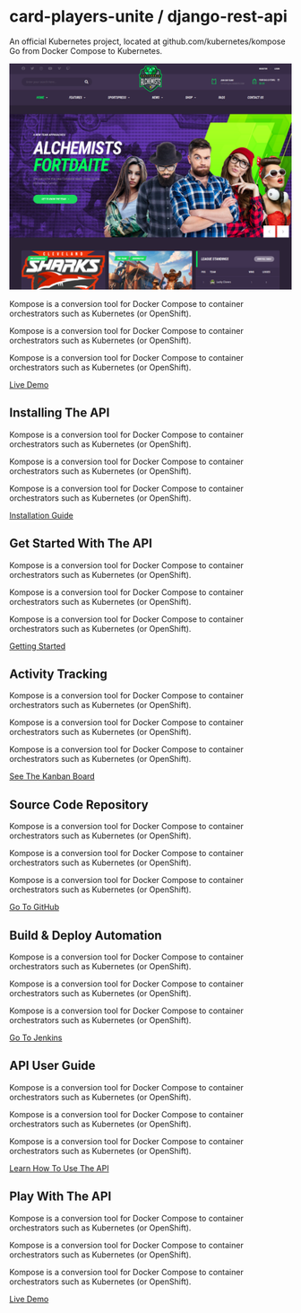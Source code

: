 # card-players-unite / django-rest-api

An official Kubernetes project, located at github.com/kubernetes/kompose
Go from Docker Compose to Kubernetes.

<img src="/images/missions/mission-card-players-unite.png" alt= “” wiaadth="225" heighat="225">

Kompose is a conversion tool for Docker Compose to container orchestrators such as Kubernetes (or OpenShift).

Kompose is a conversion tool for Docker Compose to container orchestrators such as Kubernetes (or OpenShift).

Kompose is a conversion tool for Docker Compose to container orchestrators such as Kubernetes (or OpenShift).

[Live Demo](developer-guides/installation-guide.md)

## Installing The API

Kompose is a conversion tool for Docker Compose to container orchestrators such as Kubernetes (or OpenShift).

Kompose is a conversion tool for Docker Compose to container orchestrators such as Kubernetes (or OpenShift).

Kompose is a conversion tool for Docker Compose to container orchestrators such as Kubernetes (or OpenShift).

[Installation Guide](developer-guides/installation-guide.md)

## Get Started With The API

Kompose is a conversion tool for Docker Compose to container orchestrators such as Kubernetes (or OpenShift).

Kompose is a conversion tool for Docker Compose to container orchestrators such as Kubernetes (or OpenShift).

Kompose is a conversion tool for Docker Compose to container orchestrators such as Kubernetes (or OpenShift).

[Getting Started](developer-guides/getting-started-guide.md)

## Activity Tracking

Kompose is a conversion tool for Docker Compose to container orchestrators such as Kubernetes (or OpenShift).

Kompose is a conversion tool for Docker Compose to container orchestrators such as Kubernetes (or OpenShift).

Kompose is a conversion tool for Docker Compose to container orchestrators such as Kubernetes (or OpenShift).

[See The Kanban Board](developer-guides/installation-guide.md)

## Source Code Repository

Kompose is a conversion tool for Docker Compose to container orchestrators such as Kubernetes (or OpenShift).

Kompose is a conversion tool for Docker Compose to container orchestrators such as Kubernetes (or OpenShift).

Kompose is a conversion tool for Docker Compose to container orchestrators such as Kubernetes (or OpenShift).

[Go To GitHub](developer-guides/installation-guide.md)

## Build & Deploy Automation

Kompose is a conversion tool for Docker Compose to container orchestrators such as Kubernetes (or OpenShift).

Kompose is a conversion tool for Docker Compose to container orchestrators such as Kubernetes (or OpenShift).

Kompose is a conversion tool for Docker Compose to container orchestrators such as Kubernetes (or OpenShift).

[Go To Jenkins](developer-guides/installation-guide.md)

## API User Guide

Kompose is a conversion tool for Docker Compose to container orchestrators such as Kubernetes (or OpenShift).

Kompose is a conversion tool for Docker Compose to container orchestrators such as Kubernetes (or OpenShift).

Kompose is a conversion tool for Docker Compose to container orchestrators such as Kubernetes (or OpenShift).

[Learn How To Use The API](developer-guides/installation-guide.md)

## Play With The API

Kompose is a conversion tool for Docker Compose to container orchestrators such as Kubernetes (or OpenShift).

Kompose is a conversion tool for Docker Compose to container orchestrators such as Kubernetes (or OpenShift).

Kompose is a conversion tool for Docker Compose to container orchestrators such as Kubernetes (or OpenShift).

[Live Demo](developer-guides/installation-guide.md)
